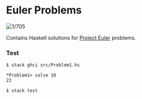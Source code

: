 # Euler Problems

![1/705](https://img.shields.io/badge/Solved-1%20%2F%20705-red)

Contains Haskell solutions for [Project Euler](https://projecteuler.net)
problems.

### Test

```
$ stack ghci src/Problem1.hs

*Problem1> solve 10
23

$ stack test
```
